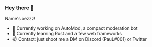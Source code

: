 ### Hey there 👋

Name's xezzz!
- 🔭 Currently working on AutoMod, a compact moderation bot
- 🌱 Currently learning Rust and a few web frameworks
- 📫 Contact: just shoot me a DM on Discord (PauL#001) or Twitter 
